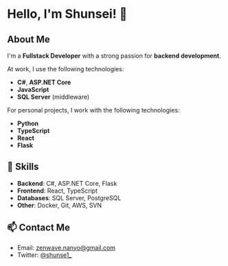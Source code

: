 # Hello, I'm Shunsei! 👋

## About Me
I'm a **Fullstack Developer** with a strong passion for **backend development**.

At work, I use the following technologies:
- **C#**, **ASP.NET Core**
- **JavaScript**
- **SQL Server** (middleware)

For personal projects, I work with the following technologies:
- **Python**
- **TypeScript**
- **React**
- **Flask**

## 🚀 Skills
- **Backend**: C#, ASP.NET Core, Flask
- **Frontend**: React, TypeScript
- **Databases**: SQL Server, PostgreSQL
- **Other**: Docker, Git, AWS, SVN

## 📫 Contact Me
- Email: [zenwave.nanyo@gmail.com](mailto:youremail@example.com)
- Twitter: [@shunse1_](https://twitter.com/shunse1_)
